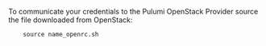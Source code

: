 To communicate your credentials to the Pulumi OpenStack Provider source the file downloaded from OpenStack:

        source name_openrc.sh

